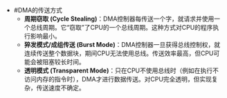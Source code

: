 * #DMA的传送方式
    * **周期窃取 (Cycle Stealing)**：DMA控制器每传送一个字，就请求并使用一个总线周期。它“窃取”了CPU的一个总线周期。这种方式对CPU的程序执行影响最小。
    *   **猝发模式/成组传送 (Burst Mode)**：DMA控制器一旦获得总线控制权，就连续传送整个数据块，期间CPU无法使用总线。传送效率最高，但CPU可能会被阻塞较长时间。
    *   **透明模式 (Transparent Mode)**：只在CPU不使用总线时（例如在执行不访问内存的指令时），DMA才进行数据传送。对CPU完全透明，但实现复杂，传送速度不确定。